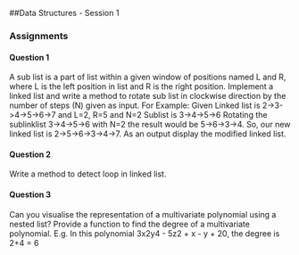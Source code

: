##Data Structures - Session 1 
### Assignments

#### Question 1
A sub list is a part of list within a given window of positions named L and R, where L is the left position in list and R is the right position. Implement a linked list and write a method to rotate sub list in clockwise direction by the number of steps (N) given as input. For Example:
Given Linked list is 2->3->4->5->6->7 and L=2, R=5 and N=2
Sublist is 3->4->5->6
Rotating the sublinklist 3->4->5->6 with N=2 the result would be 5->6->3->4. So, our new linked list is 2->5->6->3->4->7.
As an output display the modified linked list.

#### Question 2
Write a method to detect loop in linked list.

#### Question 3
Can you visualise the representation of a multivariate polynomial using a nested list? Provide a function to find the degree of a multivariate polynomial.
	E.g. In this polynomial 3x2y4 - 5z2 + x - y + 20, the degree is 2+4 = 6
